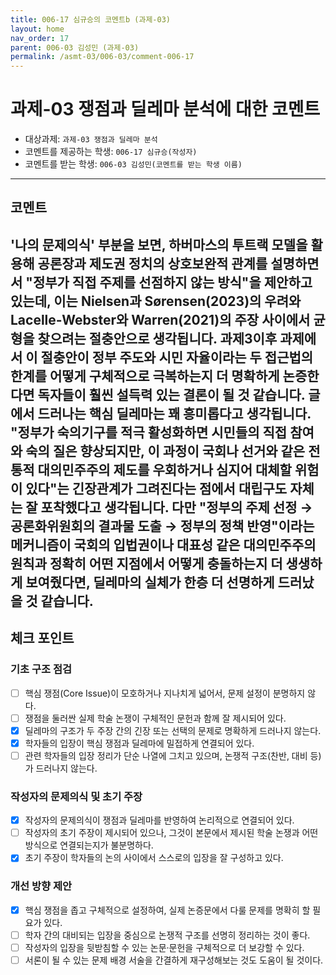 ```yaml
---
title: 006-17 심규승의 코멘트b (과제-03) 
layout: home
nav_order: 17
parent: 006-03 김성민 (과제-03)
permalink: /asmt-03/006-03/comment-006-17
---
```


# 과제-03 쟁점과 딜레마 분석에 대한 코멘트

- 대상과제: `과제-03 쟁점과 딜레마 분석`
- 코멘트를 제공하는 학생: `006-17 심규승(작성자)` 
- 코멘트를 받는 학생: `006-03 김성민(코멘트를 받는 학생 이름)` 

---

## 코멘트

'나의 문제의식' 부분을 보면, 하버마스의 투트랙 모델을 활용해 공론장과 제도권 정치의 상호보완적 관계를 설명하면서 "정부가 직접 주제를 선점하지 않는 방식"을 제안하고 있는데, 이는 Nielsen과 Sørensen(2023)의 우려와 Lacelle-Webster와 Warren(2021)의 주장 사이에서 균형을 찾으려는 절충안으로 생각됩니다. 과제3이후 과제에서 이 절충안이 정부 주도와 시민 자율이라는 두 접근법의 한계를 어떻게 구체적으로 극복하는지 더 명확하게 논증한다면 독자들이 훨씬 설득력 있는 결론이 될 것 같습니다. 글에서 드러나는 핵심 딜레마는 꽤 흥미롭다고 생각됩니다. "정부가 숙의기구를 적극 활성화하면 시민들의 직접 참여와 숙의 질은 향상되지만, 이 과정이 국회나 선거와 같은 전통적 대의민주주의 제도를 우회하거나 심지어 대체할 위험이 있다"는 긴장관계가 그려진다는 점에서 대립구도 자체는 잘 포착했다고 생각됩니다. 다만 "정부의 주제 선정 → 공론화위원회의 결과물 도출 → 정부의 정책 반영"이라는 메커니즘이 국회의 입법권이나 대표성 같은 대의민주주의 원칙과 정확히 어떤 지점에서 어떻게 충돌하는지 더 생생하게 보여줬다면, 딜레마의 실체가 한층 더 선명하게 드러났을 것 같습니다.​​​​​
---

## 체크 포인트

### **기초 구조 점검**
- [ ] 핵심 쟁점(Core Issue)이 모호하거나 지나치게 넓어서, 문제 설정이 분명하지 않다.
- [ ] 쟁점을 둘러싼 실제 학술 논쟁이 구체적인 문헌과 함께 잘 제시되어 있다.
- [x] 딜레마의 구조가 두 주장 간의 긴장 또는 선택의 문제로 명확하게 드러나지 않는다.
- [x] 학자들의 입장이 핵심 쟁점과 딜레마에 밀접하게 연결되어 있다.
- [ ] 관련 학자들의 입장 정리가 단순 나열에 그치고 있으며, 논쟁적 구조(찬반, 대비 등)가 드러나지 않는다.

### **작성자의 문제의식 및 초기 주장**
- [x] 작성자의 문제의식이 쟁점과 딜레마를 반영하여 논리적으로 연결되어 있다.
- [ ] 작성자의 초기 주장이 제시되어 있으나, 그것이 본문에서 제시된 학술 논쟁과 어떤 방식으로 연결되는지가 불분명하다.
- [x] 초기 주장이 학자들의 논의 사이에서 스스로의 입장을 잘 구성하고 있다.

### **개선 방향 제안**
- [x] 핵심 쟁점을 좁고 구체적으로 설정하여, 실제 논증문에서 다룰 문제를 명확히 할 필요가 있다.
- [ ] 학자 간의 대비되는 입장을 중심으로 논쟁적 구조를 선명히 정리하는 것이 좋다.
- [ ] 작성자의 입장을 뒷받침할 수 있는 논문·문헌을 구체적으로 더 보강할 수 있다.
- [ ] 서론이 될 수 있는 문제 배경 서술을 간결하게 재구성해보는 것도 도움이 될 것이다.
